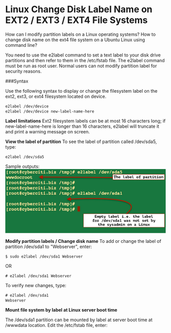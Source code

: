# Linux Change Disk Label Name on EXT2 / EXT3 / EXT4 File Systems

How can I modify partition labels on a Linux operating systems? How to change disk name on the ext4 file system on a Ubuntu Linux using command line?

You need to use the e2label command to set a text label to your disk drive partitions and then refer to them in the /etc/fstab file. The e2label command must be run as root user. Normal users can not modify partition label for security reasons.

###Syntax

Use the following syntax to display or change the filesystem label on the ext2, ext3, or ext4 filesystem located on device.

```
e2label /dev/device
e2label /dev/device new-label-name-here
```
 
**Label limitations**
Ext2 filesystem labels can be at most 16 characters long; if new-label-name-here is longer than 16 characters, e2label will truncate it and print a warning message on screen.

**View the label of partition**
To see the label of partition called /dev/sda5, type:

```
e2label /dev/sda5
```

Sample outputs:
![](view-the-label-on-linux-command.jpg)

**Modify partition labels / Change disk name**
To add or change the label of partition /dev/sda1 to "Webserver", enter:
```
$ sudo e2label /dev/sda1 Webserver
```

OR
```
# e2label /dev/sda1 Webserver
```

To verify new changes, type:
```
# e2label /dev/sda1 
Webserver
```

**Mount file system by label at Linux server boot time**

The /dev/sda1 partition can be mounted by label at server boot time at /wwwdata location. Edit the /etc/fstab file, enter: